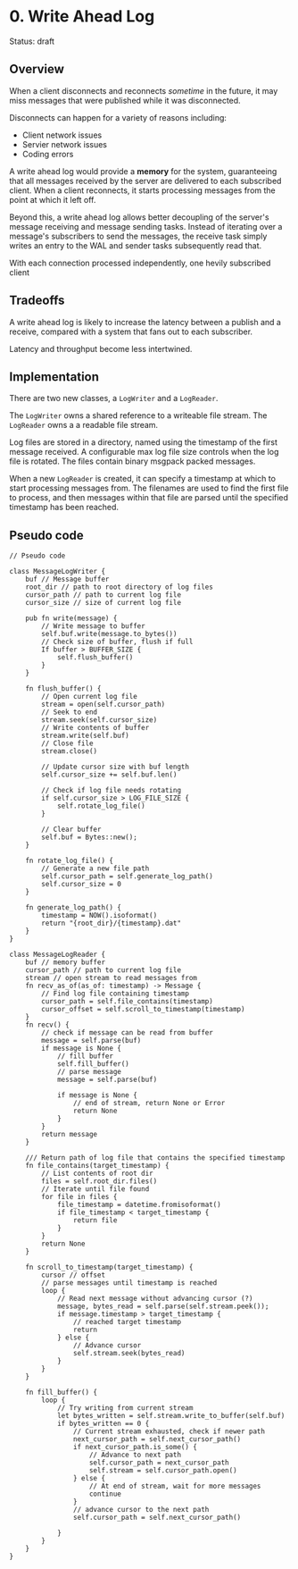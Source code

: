 # 0. Write Ahead Log

Status: draft

## Overview

When a client disconnects and reconnects *sometime* in the future, it may miss messages that were published while it was disconnected.

Disconnects can happen for a variety of reasons including:
- Client network issues
- Servier network issues
- Coding errors

A write ahead log would provide a **memory** for the system, guaranteeing that all messages received by the server are delivered to each subscribed client. When a client reconnects, it starts processing messages from the point at which it left off.

Beyond this, a write ahead log allows better decoupling of the server's message receiving and message sending tasks. Instead of iterating over a message's subscribers to send the messages, the receive task simply writes an entry to the WAL and sender tasks subsequently read that.

With each connection processed independently, one hevily subscribed client

## Tradeoffs

A write ahead log is likely to increase the latency between a publish and a receive, compared with a system that fans out to each subscriber.

Latency and throughput become less intertwined.

## Implementation

There are two new classes, a `LogWriter` and a `LogReader`.

The `LogWriter` owns a shared reference to a writeable file stream. The `LogReader` owns a a readable file stream.

Log files are stored in a directory, named using the timestamp of the first message received. A configurable max log file size controls when the log file is rotated. The files contain binary msgpack packed messages.

When a new `LogReader` is created, it can specify a timestamp at which to start processing messages from. The filenames are used to find the first file to process, and then messages within that file are parsed until the specified timestamp has been reached.



## Pseudo code

```
// Pseudo code

class MessageLogWriter {
    buf // Message buffer
    root_dir // path to root directory of log files
    cursor_path // path to current log file
    cursor_size // size of current log file

    pub fn write(message) {
        // Write message to buffer
        self.buf.write(message.to_bytes())
        // Check size of buffer, flush if full
        If buffer > BUFFER_SIZE {
            self.flush_buffer()
        }
    }

    fn flush_buffer() {
        // Open current log file
        stream = open(self.cursor_path)
        // Seek to end
        stream.seek(self.cursor_size)
        // Write contents of buffer
        stream.write(self.buf)
        // Close file
        stream.close()

        // Update cursor size with buf length
        self.cursor_size += self.buf.len()
        
        // Check if log file needs rotating
        if self.cursor_size > LOG_FILE_SIZE {
            self.rotate_log_file()
        }

        // Clear buffer
        self.buf = Bytes::new();
    }

    fn rotate_log_file() {
        // Generate a new file path
        self.cursor_path = self.generate_log_path()
        self.cursor_size = 0
    }

    fn generate_log_path() {
        timestamp = NOW().isoformat()
        return "{root_dir}/{timestamp}.dat"
    }
}

class MessageLogReader {
    buf // memory buffer
    cursor_path // path to current log file
    stream // open stream to read messages from
    fn recv_as_of(as_of: timestamp) -> Message {
        // Find log file containing timestamp
        cursor_path = self.file_contains(timestamp)
        cursor_offset = self.scroll_to_timestamp(timestamp)
    }
    fn recv() {
        // check if message can be read from buffer
        message = self.parse(buf)
        if message is None {
            // fill buffer
            self.fill_buffer()
            // parse message
            message = self.parse(buf)

            if message is None {
                // end of stream, return None or Error
                return None
            }
        }
        return message
    }

    /// Return path of log file that contains the specified timestamp
    fn file_contains(target_timestamp) {
        // List contents of root dir
        files = self.root_dir.files()
        // Iterate until file found
        for file in files {
            file_timestamp = datetime.fromisoformat()
            if file_timestamp < target_timestamp {
                return file
            } 
        }
        return None
    }

    fn scroll_to_timestamp(target_timestamp) {
        cursor // offset
        // parse messages until timestamp is reached
        loop {
            // Read next message without advancing cursor (?)
            message, bytes_read = self.parse(self.stream.peek());
            if message.timestamp > target_timestamp {
                // reached target timestamp
                return
            } else {
                // Advance cursor
                self.stream.seek(bytes_read)
            }
        }
    }

    fn fill_buffer() {
        loop {
            // Try writing from current stream
            let bytes_written = self.stream.write_to_buffer(self.buf)
            if bytes_written == 0 {
                // Current stream exhausted, check if newer path
                next_cursor_path = self.next_cursor_path()
                if next_cursor_path.is_some() {
                    // Advance to next path
                    self.cursor_path = next_cursor_path
                    self.stream = self.cursor_path.open()
                } else {
                    // At end of stream, wait for more messages
                    continue
                }
                // advance cursor to the next path
                self.cursor_path = self.next_cursor_path()
                
            }
        }
    }
}
```
